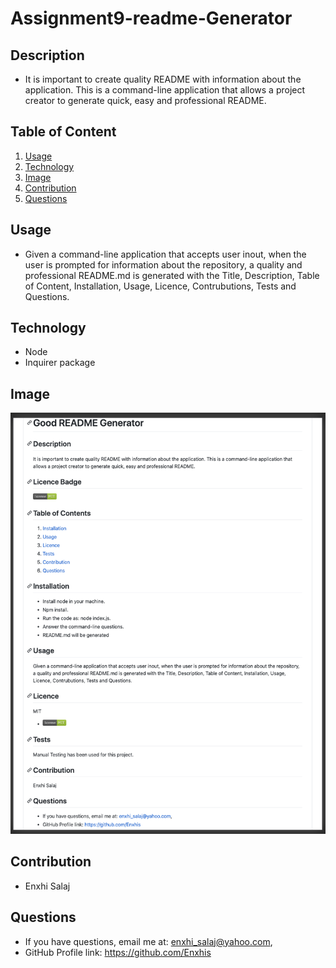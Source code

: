 # Assignment9-readme-Generator

## Description
- It is important to create quality README with information about the application. This is a command-line application that allows a project creator to generate quick, easy and professional README.

## Table of Content
1. [Usage](#usage)
2. [Technology](#technology)
3. [Image](#image)
4. [Contribution](#contribution)
5. [Questions](#questions)

## Usage
- Given a command-line application that accepts user inout, when the user is prompted for information about the repository, a quality and professional README.md is generated with the Title, Description, Table of Content, Installation, Usage, Licence, Contrubutions, Tests and Questions.

## Technology
- Node
- Inquirer package

## Image
![README-screenshot](/Media/README-Screenshot.png)

## Contribution
- Enxhi Salaj

## Questions
 * If you have questions, email me at: enxhi_salaj@yahoo.com,
 * GitHub Profile link: https://github.com/Enxhis
